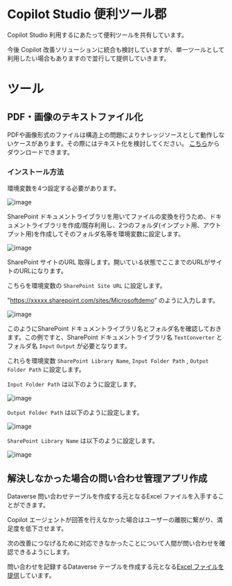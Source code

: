 # Copilot Studio 便利ツール郡
Copilot Studio 利用するにあたって便利ツールを共有しています。

今後 Copilot 改善ソリューションに統合も検討していますが、単一ツールとして利用したい場合もありますので並行して提供していきます。

# ツール
## PDF・画像のテキストファイル化
PDFや画像形式のファイルは構造上の問題によりナレッジソースとして動作しないケースがあります。その際にはテキスト化を検討してください。
[こちら](https://github.com/geekfujiwara/CopilotStudioAppsandTextAutomation/releases/tag/TextFileConverter)からダウンロードできます。

### インストール方法
環境変数を4つ設定する必要があります。

![image](https://github.com/user-attachments/assets/77e446f0-283b-4fe2-86a2-5845dfd00ba3)

SharePoint ドキュメントライブラリを用いてファイルの変換を行うため、ドキュメントライブラリを作成/既存利用し、2つのフォルダ(インプット用、アウトプット用)を作成してそのフォルダ名等を環境変数に設定します。

![image](https://github.com/user-attachments/assets/f8e65c19-0428-4934-bf46-f62cdb0a6375)

SharePoint サイトのURL 取得します。開いている状態でここまでのURLがサイトのURLになります。

こちらを環境変数の `SharePoint Site URL` に設定します。

"https://xxxxx.sharepoint.com/sites/Microsoftdemo" のように入力します。

![image](https://github.com/user-attachments/assets/3d6245ee-a936-4014-b4ad-2560d4e450ba)


このようにSharePoint ドキュメントライブラリ名とフォルダ名を確認しておきます。この例ですと、SharePoint ドキュメントライブラリ名 `TextConverter` とフォルダ名 `Input` `Output` が必要となります。

これらを環境変数 `SharePoint Library Name`, `Input Folder Path` , `Output Folder Path` に設定します。



`Input Folder Path` は以下のように設定します。

![image](https://github.com/user-attachments/assets/82dad4fc-2723-4ac4-8754-b3fa6caa0b1a)

`Output Folder Path` は以下のように設定します。

![image](https://github.com/user-attachments/assets/100b9166-90a2-4326-8ce7-5ab429d4e61a)

`SharePoint Library Name` は以下のように設定します。

![image](https://github.com/user-attachments/assets/9073318b-809e-4226-943f-3b64483f6a77)



## 解決しなかった場合の問い合わせ管理アプリ作成
Dataverse 問い合わせテーブルを作成する元となるExcel ファイルを入手することができます。

Copilot エージェントが回答を行えなかった場合はユーザーの離脱に繋がり、満足度を低下させます。

次の改善につなげるために対応できなかったことについて人間が問い合わせを確認できるようにします。

問い合わせを記録するDataverse テーブルを作成する元となる[Excel ファイルを提供](https://github.com/geekfujiwara/CopilotStudioAppsandTextAutomation/releases/tag/CopilotInquiry)しています。
